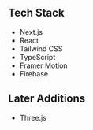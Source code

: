 ## Tech Stack
- Next.js
- React
- Tailwind CSS
- TypeScript
- Framer Motion
- Firebase

## Later Additions
- Three.js


